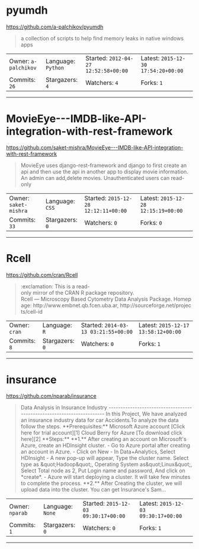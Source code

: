 # pyumdh

https://github.com/a-palchikov/pyumdh
<blockquote>
a collection of scripts to help find memory leaks in native windows apps
</blockquote>

<table><tr>
<tr><td>Owner: <code>a-palchikov</code></td>
    <td>Language: <code>Python</code></td>
    <td>Started: <code>2012-04-27 12:52:58+00:00</code></td>
    <td>Latest: <code>2015-12-30 17:54:20+00:00</code></td></tr>
<tr><td>Commits: <code>26</code></td>
    <td>Stargazers: <code>4</code></td>
    <td>Watchers: <code>4</code></td>
    <td>Forks: <code>1</code></td></tr>
</table>

---

# MovieEye---IMDB-like-API-integration-with-rest-framework

https://github.com/saket-mishra/MovieEye---IMDB-like-API-integration-with-rest-framework
<blockquote>
MovieEye uses django-rest-framework and django to first create an api and then use the api in another app to display movie information. An admin can add,delete movies. Unauthenticated users can read-only
</blockquote>

<table><tr>
<tr><td>Owner: <code>saket-mishra</code></td>
    <td>Language: <code>CSS</code></td>
    <td>Started: <code>2015-12-28 12:12:11+00:00</code></td>
    <td>Latest: <code>2015-12-28 12:15:19+00:00</code></td></tr>
<tr><td>Commits: <code>33</code></td>
    <td>Stargazers: <code>0</code></td>
    <td>Watchers: <code>0</code></td>
    <td>Forks: <code>0</code></td></tr>
</table>

---

# Rcell

https://github.com/cran/Rcell
<blockquote>
:exclamation: This is a read-only mirror of the CRAN R package repository.  Rcell — Microscopy Based Cytometry Data Analysis Package. Homepage: http://www.embnet.qb.fcen.uba.ar, http://sourceforge.net/projects/cell-id  
</blockquote>

<table><tr>
<tr><td>Owner: <code>cran</code></td>
    <td>Language: <code>R</code></td>
    <td>Started: <code>2014-03-13 03:21:55+00:00</code></td>
    <td>Latest: <code>2015-12-17 13:58:12+00:00</code></td></tr>
<tr><td>Commits: <code>8</code></td>
    <td>Stargazers: <code>0</code></td>
    <td>Watchers: <code>0</code></td>
    <td>Forks: <code>1</code></td></tr>
</table>

---

# insurance

https://github.com/nparab/insurance
<blockquote>
    Data Analysis in Insurance Industry -----------------------------------    -----------------------------------  In this Project, We have analyzed an insurance industry data for car Accidents.To analyze the data follow the steps.  **Prerequisites:**  Microsoft Azure account [Click here for trial account][1]  Cloud Berry for Azure [To download click here][2]   **Steps:**          **1.** After creating an account on     Microsoft's Azure, create     an HDInsight cluster.       - Go to Azure portal after creating an account in Azure.    - Click on New   - In Data+Analytics, Select HDInsight   - A new pop-up will appear, Type the cluster name. Select type as &amp;quot;Hadoop&amp;quot;, Operating  System as&amp;quot;Linux&amp;quot;, Select Total node as 2, Put Login name and password, And click on *create*.   - Azure will start deploying a cluster. It will take few minutes to complete the  process.     **2.**  After Creating the cluster, we  will upload data into the cluster. You can get Insurance's Sam...
</blockquote>

<table><tr>
<tr><td>Owner: <code>nparab</code></td>
    <td>Language: <code>None</code></td>
    <td>Started: <code>2015-12-03 09:30:17+00:00</code></td>
    <td>Latest: <code>2015-12-03 09:30:17+00:00</code></td></tr>
<tr><td>Commits: <code>1</code></td>
    <td>Stargazers: <code>0</code></td>
    <td>Watchers: <code>0</code></td>
    <td>Forks: <code>1</code></td></tr>
</table>

---


